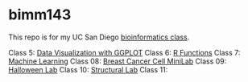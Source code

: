 # bimm143
This repo is for my UC San Diego [bioinformatics class](https://bioboot.github.io/bimm143_F24/).


Class 5: [Data Visualization with GGPLOT](https://github.com/mfava10/bimm143/blob/main/class05/lab_5.pdf)
Class 6: [R Functions](https://github.com/mfava10/bimm143/blob/main/lab6/class6.pdf)
Class 7: [Machine Learning](https://github.com/mfava10/bimm143/blob/main/class07/class-7.pdf)
Class 08: [Breast Cancer Cell MiniLab](https://github.com/mfava10/bimm143/blob/main/class08/class-8.pdf)
Class 09: [Halloween Lab](https://github.com/mfava10/bimm143/blob/main/class09_files/class09.pdf)
Class 10: [Structural Lab](https://github.com/mfava10/bimm143/blob/main/class10/class10.pdf)
Class 11: 
